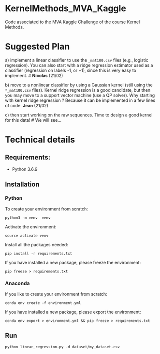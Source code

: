 # KernelMethods_MVA_Kaggle
Code associated to the MVA Kaggle Challenge of the course Kernel Methods.

# Suggested Plan

a) implement a linear classifier to use the `_mat100.csv`  files (e.g., logistic regression). You can also start with a ridge regression estimator used as a classifier (regression on labels -1, or +1), since this is very easy to implement. # **Nicolas** (21/02)

b) move to a nonlinear classifier by using a Gaussian kernel (still using the `*_mat100.csv` files).  Kernel ridge regression is a good candidate, but then you may move to a support vector machine (use a QP solver).
Why starting with kernel ridge regression ? Because it can be implemented in a few lines of code. **Jean** (21/02)

c) then start working on the raw sequences. Time to design a good kernel for this data! # We will see...

# Technical details

## Requirements:
- Python 3.6.9

## Installation

### Python

To create your environment from scratch:
```
python3 -m venv  venv
```

Activate the environment:
```
source activate venv
```

Install all the packages needed:
```
pip install -r requirements.txt
```
If you have installed a new package, please freeze the environment:
```
pip freeze > requirements.txt
```

### Anaconda

If you like to create your environment from scratch:
```
conda env create -f environment.yml
```

If you have installed a new package, please export the environment:
```
conda env export > environment.yml && pip freeze > requirements.txt
```

## Run
```{bash}
python linear_regression.py -d dataset/my_dataset.csv
```
